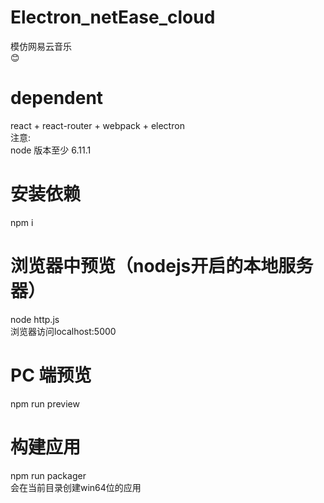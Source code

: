# Electron_netEase_cloud
模仿网易云音乐 <br />
:blush:
# dependent
react + react-router + webpack + electron<br />
注意: <br />
node 版本至少 6.11.1 <br />
# 安装依赖
npm i
# 浏览器中预览（nodejs开启的本地服务器）
node http.js <br />
浏览器访问localhost:5000
# PC 端预览
npm run preview
# 构建应用
npm run packager <br />
会在当前目录创建win64位的应用
